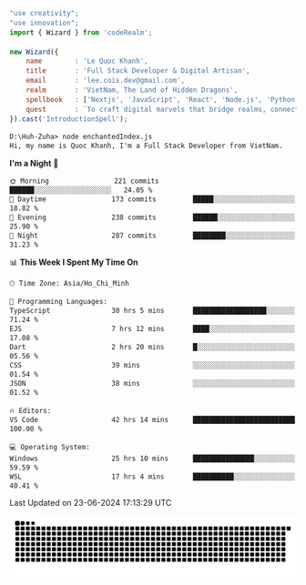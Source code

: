 <!--x axis divider-->

```js 
"use creativity";
"use innovation";
import { Wizard } from 'codeRealm';

new Wizard({
    name        : 'Le Quoc Khanh',
    title       : 'Full Stack Developer & Digital Artisan',
    email       : 'lee.cois.dev@gmail.com',
    realm       : 'VietNam, The Land of Hidden Dragons',
    spellbook   : ['Nextjs', 'JavaScript', 'React', 'Node.js', 'Python', 'Django', 'Cloud Services'],
    quest       : `To craft digital marvels that bridge realms, connect cultures, and bring imagination to life.`,
}).cast('IntroductionSpell');
```

```cmd
D:\Huh-Zuha> node enchantedIndex.js
Hi, my name is Quoc Khanh, I'm a Full Stack Developer from VietNam.
```
<!--START_SECTION:waka-->
**I'm a Night 🦉** 

```text
🌞 Morning                221 commits         ██████░░░░░░░░░░░░░░░░░░░   24.05 % 
🌆 Daytime                173 commits         █████░░░░░░░░░░░░░░░░░░░░   18.82 % 
🌃 Evening                238 commits         ██████░░░░░░░░░░░░░░░░░░░   25.90 % 
🌙 Night                  287 commits         ████████░░░░░░░░░░░░░░░░░   31.23 % 
```


📊 **This Week I Spent My Time On** 

```text
🕑︎ Time Zone: Asia/Ho_Chi_Minh

💬 Programming Languages: 
TypeScript               30 hrs 5 mins       ██████████████████░░░░░░░   71.24 % 
EJS                      7 hrs 12 mins       ████░░░░░░░░░░░░░░░░░░░░░   17.08 % 
Dart                     2 hrs 20 mins       █░░░░░░░░░░░░░░░░░░░░░░░░   05.56 % 
CSS                      39 mins             ░░░░░░░░░░░░░░░░░░░░░░░░░   01.54 % 
JSON                     38 mins             ░░░░░░░░░░░░░░░░░░░░░░░░░   01.52 % 

🔥 Editors: 
VS Code                  42 hrs 14 mins      █████████████████████████   100.00 % 

💻 Operating System: 
Windows                  25 hrs 10 mins      ███████████████░░░░░░░░░░   59.59 % 
WSL                      17 hrs 4 mins       ██████████░░░░░░░░░░░░░░░   40.41 % 
```


 Last Updated on 23-06-2024 17:13:29 UTC
<!--END_SECTION:waka-->
<picture>
  <source media="(prefers-color-scheme: dark)" srcset="https://raw.githubusercontent.com/leecois/leecois/output/github-contribution-grid-snake-dark.svg">
  <source media="(prefers-color-scheme: light)" srcset="https://raw.githubusercontent.com/leecois/leecois/output/github-contribution-grid-snake.svg">
  <img alt="github contribution grid snake animation" src="https://raw.githubusercontent.com/leecois/leecois/output/github-contribution-grid-snake.svg">
</picture>
